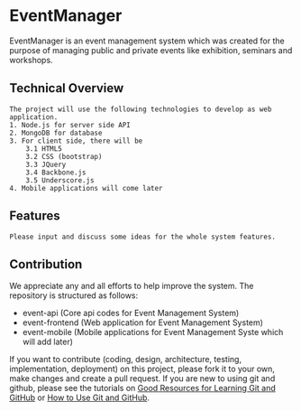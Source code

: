 # EventManager
EventManager is an event management system which was created for the purpose of managing public and private events like exhibition, seminars and workshops.
## Technical Overview
	The project will use the following technologies to develop as web application.
	1. Node.js for server side API
	2. MongoDB for database
	3. For client side, there will be
		3.1 HTML5
		3.2 CSS (bootstrap)
		3.3 JQuery
		3.4 Backbone.js
		3.5 Underscore.js
	4. Mobile applications will come later
## Features
	Please input and discuss some ideas for the whole system features.
## Contribution
We appreciate any and all efforts to help improve the system. The repository is structured as follows:
  + event-api (Core api codes for Event Management System)
  + event-frontend (Web application for Event Management System)
  + event-mobile (Mobile applications for Event Management Syste which will add later)

If you want to contribute (coding, design, architecture, testing, implementation, deployment) on this project, 
please fork it to your own, make changes and create a pull request. If you are new to using git and github, 
please see the tutorials on [Good Resources for Learning Git and GitHub](https://help.github.com/articles/good-resources-for-learning-git-and-github/) 
or [How to Use Git and GitHub](https://www.udacity.com/course/how-to-use-git-and-github--ud775).
